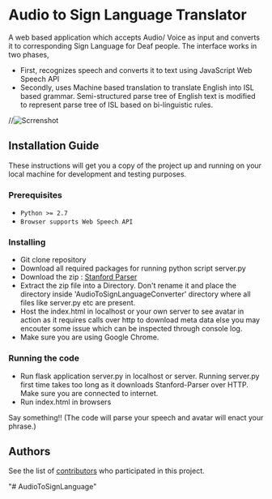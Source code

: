 # Audio to Sign Language Translator
A web based application which accepts Audio/ Voice as input and converts it to corresponding Sign Language for Deaf people.
The interface works in two phases, 
* First, recognizes speech and converts it to text using JavaScript Web Speech API 
* Secondly, uses Machine based translation to translate English into ISL based grammar. Semi-structured parse tree of English text is modified to represent parse tree of ISL based on bi-linguistic rules.

//![Scrrenshot](https://github.com/sahilkhoslaa/AudioToSignLanguageConverter/blob/master/images/Screenshot.png)
## Installation Guide

These instructions will get you a copy of the project up and running on your local machine for development and testing purposes.

### Prerequisites
* ```Python >= 2.7```
* ```Browser supports Web Speech API```


### Installing
* Git clone repository
* Download all required packages for running python script server.py
* Download the zip : [Stanford Parser](https://nlp.stanford.edu/software/stanford-parser-full-2018-10-17.zip)
* Extract the zip file into a Directory. Don't rename it and place the directory inside 'AudioToSignLanguageConverter' directory where all files like server.py etc are present.
* Host the index.html in localhost or your own server to see avatar in action as it requires calls over http to download meta data else you may encouter some issue which can be inspected through console log.
* Make sure you are using Google Chrome.

### Running the code
* Run flask application server.py in localhost or server. Running server.py first time takes too long as it downloads 
Stanford-Parser over HTTP. Make sure you are connected to internet.
* Run index.html in browsers

Say something!! (The code will parse your speech and avatar will enact your phrase.)
 
## Authors
See the list of [contributors](https://github.com/sahilkhoslaa/AudioToSignLanguageConverter/contributors) who participated in this project.


"# AudioToSignLanguage" 
